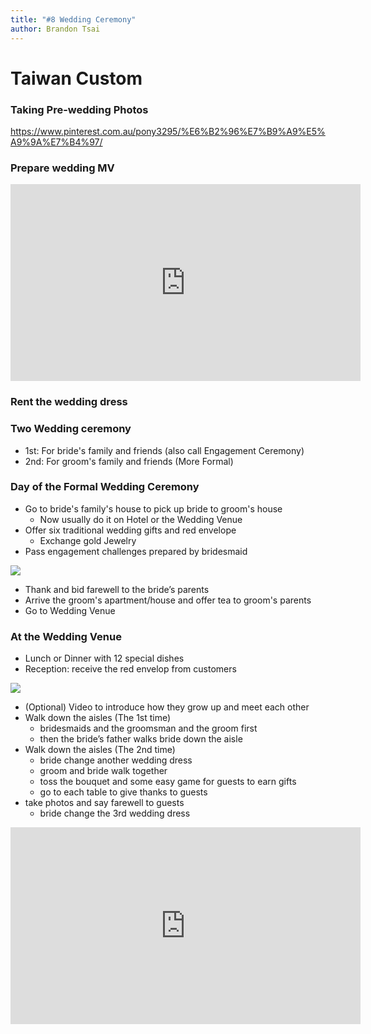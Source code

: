```yaml
---
title: "#8 Wedding Ceremony"
author: Brandon Tsai
---
```


Taiwan Custom
=====

### Taking Pre-wedding Photos

https://www.pinterest.com.au/pony3295/%E6%B2%96%E7%B9%A9%E5%A9%9A%E7%B4%97/


### Prepare wedding MV

<iframe width="560" height="315" src="https://www.youtube.com/embed/2DmVn0MR0ww" frameborder="0" allow="accelerometer; autoplay; clipboard-write; encrypted-media; gyroscope; picture-in-picture" allowfullscreen></iframe>


### Rent the wedding dress


### Two Wedding ceremony

- 1st: For bride's family and friends (also call Engagement Ceremony)
- 2nd: For groom's family and friends (More Formal)

### Day of the Formal Wedding Ceremony

- Go to bride's family's house to pick up bride to groom's house
  - Now usually do it on Hotel or the Wedding Venue
- Offer six traditional wedding gifts and red envelope
  - Exchange gold Jewelry
- Pass engagement challenges prepared by bridesmaid

![](https://www.taiwansam.com/wp-content/uploads/2017/02/31-2988-post/wedding-game.jpg)

- Thank and bid farewell to the bride’s parents
- Arrive the groom's apartment/house and offer tea to groom's parents
- Go to Wedding Venue


### At the Wedding Venue

- Lunch or Dinner with 12 special dishes
- Reception: receive the red envelop from customers

![](https://pic.pimg.tw/easymarry1007/1359617849-3853878850.jpg)



- (Optional) Video to introduce how they grow up and meet each other
- Walk down the aisles (The 1st time)
  - bridesmaids and the groomsman and the groom first
  - then the bride’s father walks bride down the aisle
- Walk down the aisles (The 2nd time)
  - bride change another wedding dress
  - groom and bride walk together
  - toss the bouquet and some easy game for guests to earn gifts
  - go to each table to give thanks to guests
- take photos and say farewell to guests
  - bride change the 3rd wedding dress



<iframe width="560" height="315" src="https://www.youtube.com/embed/Q3U7_D4aBZg" frameborder="0" allow="accelerometer; autoplay; clipboard-write; encrypted-media; gyroscope; picture-in-picture" allowfullscreen></iframe>